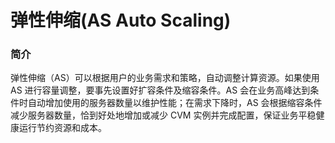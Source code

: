 # 弹性伸缩(AS Auto Scaling)

### 简介
弹性伸缩（AS）可以根据用户的业务需求和策略，自动调整计算资源。如果使用 AS 进行容量调整，要事先设置好扩容条件及缩容条件。AS 会在业务高峰达到条件时自动增加使用的服务器数量以维护性能；在需求下降时，AS 会根据缩容条件减少服务器数量，恰到好处地增加或减少 CVM 实例并完成配置，保证业务平稳健康运行节约资源和成本。

